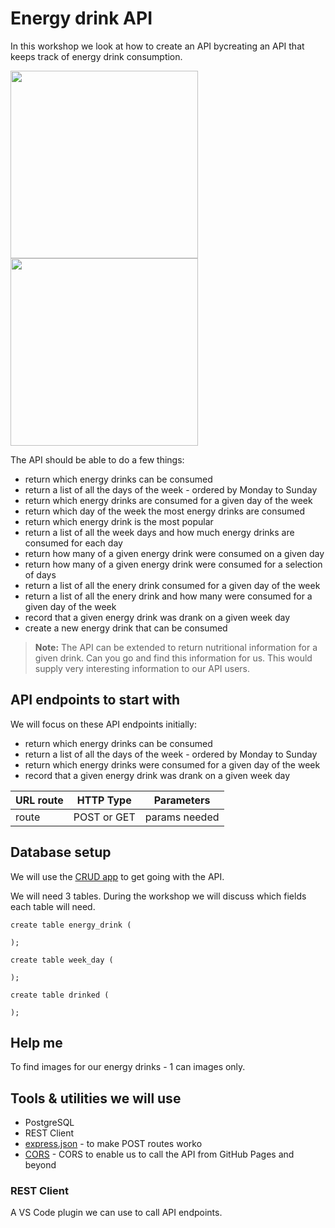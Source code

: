 # Energy drink API

In this workshop we look at how to create an API bycreating an API that keeps track of energy drink consumption.

<p float="left">
<img src="https://github.com/codex-academy/energy-drink-api/blob/3597b03eed8cea9d281b12f3a603b13c9dc2c877/images/monsters.png" width="300" style="display:'inline-block'">
<img src="https://github.com/codex-academy/energy-drink-api/blob/42c1ee765ce9a0bf455be1b5d7b9d111a107e3e8/images/switch.png" width="300" style="display:'inline-block'" >  
</p>


The API should be able to do a few things:

* return which energy drinks can be consumed
* return a list of all the days of the week - ordered by Monday to Sunday
* return which energy drinks are consumed for a given day of the week
* return which day of the week the most energy drinks are consumed
* return which energy drink is the most popular
* return a list of all the week days and how much energy drinks are consumed for each day
* return how many of a given energy drink were consumed on a given day
* return how many of a given energy drink were consumed for a selection of days
* return a list of all the enery drink consumed for a given day of the week
* return a list of all the enery drink and how many were consumed for a given day of the week
* record that a given energy drink was drank on a given week day
* create a new energy drink that can be consumed

> **Note:** The API can be extended to return nutritional information for a given drink. Can you go and find this information for us. This would supply very interesting information to our API users.



## API endpoints to start with

We will focus on these API endpoints initially:

* return which energy drinks can be consumed
* return a list of all the days of the week - ordered by Monday to Sunday
* return which energy drinks were consumed for a given day of the week
* record that a given energy drink was drank on a given week day


URL route | HTTP Type | Parameters
--------------|----------|--------|
route | POST or GET | params needed|


## Database setup

We will use the [CRUD app](http://crud.projectcodex.co/) to get going with the API.

We will need 3 tables. During the workshop we will discuss which fields each table will need.

```
create table energy_drink (

);

create table week_day (

);

create table drinked (

);
```

## Help me 

To find images for our energy drinks - 1 can images only.

## Tools & utilities we will use

* PostgreSQL
* REST Client
* [express.json](https://masteringjs.io/tutorials/express/express-json) - to make POST routes worko
* [CORS](https://www.npmjs.com/package/cors) - CORS to enable us to call the API from GitHub Pages and beyond


### REST Client

A VS Code plugin we can use to call API endpoints.
